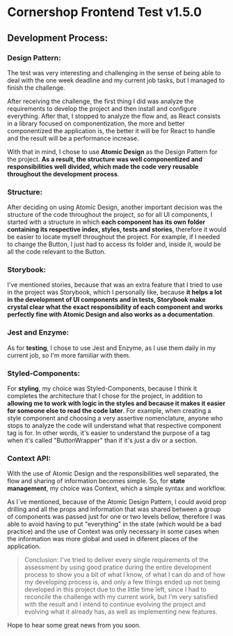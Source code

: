 # Cornershop Frontend Test v1.5.0

## Development Process:

### Design Pattern:

The test was very interesting and challenging in the sense of being able to deal with the one week deadline and my current job tasks, but I managed to finish the challenge.

After receiving the challenge, the first thing I did was analyze the requirements to develop the project and then install and configure everything. After that, I stopped to analyze the flow and, as React consists in a library focused on componentization, the more and better componentized the application is, the better it will be for React to handle and the result will be a performance increase.

With that in mind, I chose to use **Atomic Design** as the Design Pattern for the project. **As a result, the structure was well componentized and responsibilities well divided, which made the code very reusable throughout the development process**.

### Structure:

After deciding on using Atomic Design, another important decision was the structure of the code throughout the project, so for all UI components, I started with a structure in which **each component has its own folder containing its respective index, styles, tests and stories**, therefore it would be easier to locate myself throughout the project. For example, if I needed to change the Button, I just had to access its folder and, inside it, would be all the code relevant to the Button.

### Storybook:

I've mentioned stories, because that was an extra feature that I tried to use in the project was Storybook, which I personally like, because **it helps a lot in the development of UI components and in tests, Storybook make crystal clear what the exact responsibility of each component and works perfectly fine with Atomic Design and also works as a documentation**.

### Jest and Enzyme:

As for **testing**, I chose to use Jest and Enzyme, as I use them daily in my current job, so I'm more familiar with them.

### Styled-Components:

For **styling**, my choice was Styled-Components, because I think it completes the architecture that I chose for the project, in addition to **allowing me to work with logic in the styles and because it makes it easier for someone else to read the code later**. For example, when creating a style component and choosing a very assertive nomenclature, anyone who stops to analyze the code will understand what that respective component tag is for. In other words, it's easier to understand the purpose of a tag when it's called "ButtonWrapper" than if it's just a div or a section.

### Context API:

With the use of Atomic Design and the responsibilities well separated, the flow and sharing of information becomes simple. So, for **state management**, my choice was Context, which a simple syntax and workflow.

As I`ve mentioned, because of the Atomic Design Pattern, I could avoid prop drilling and all the props and information that was shared between a group of components was passed just for one or two levels bellow, therefore I was able to avoid having to put "everything" in the state (which would be a bad practice) and the use of Context was only necessary in some cases when the information was more global and used in diferent places of the application.

> Conclusion:
> I've tried to deliver every single requirements of the assessment by using good pratice during the entire development process to show you a bit of what I know, of what I can do and of how my developing process is, and only a few things ended up not being developed in this project due to the little time left, since I had to reconcile the challenge with my current work, but I'm very satisfied with the result and I intend to continue evolving the project and evolving what it already has, as well as implementing new features.

Hope to hear some great news from you soon.
